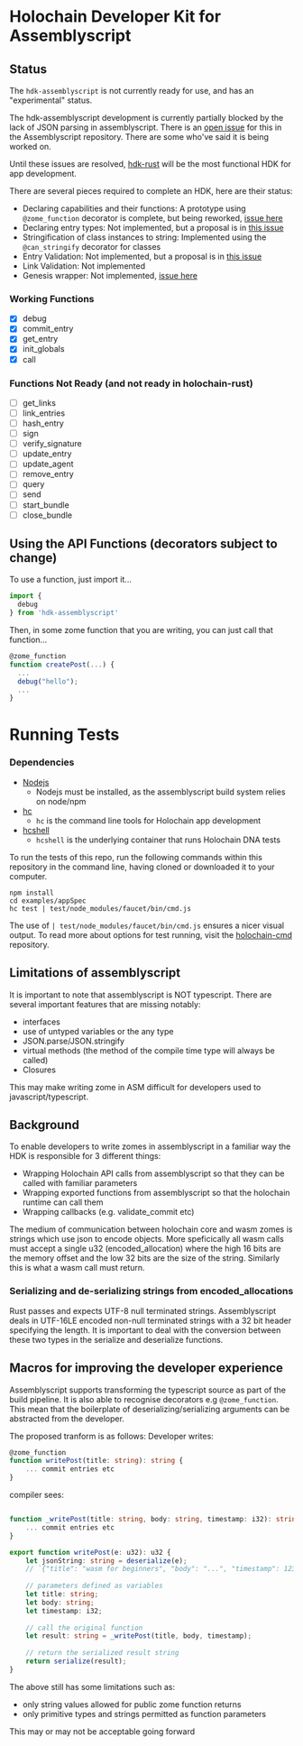 # Holochain Developer Kit for Assemblyscript

## Status

The `hdk-assemblyscript` is not currently ready for use, and has an "experimental" status.

The hdk-assemblyscript development is currently partially blocked by the lack of JSON parsing in assemblyscript. There is an [open issue](https://github.com/AssemblyScript/assemblyscript/issues/292) for this in the Assemblyscript repository. There are some who've said it is being worked on.

Until these issues are resolved, [hdk-rust](https://github.com/holochain/holochain-rust/tree/develop/hdk-rust) will be the most functional HDK for app development.

There are several pieces required to complete an HDK, here are their status:
- Declaring capabilities and their functions: A prototype using `@zome_function` decorator is complete, but being reworked, [issue here](https://github.com/holochain/hdk-assemblyscript/pull/23)
- Declaring entry types: Not implemented, but a proposal is in [this issue](https://github.com/holochain/hdk-assemblyscript/issues/14)
- Stringification of class instances to string: Implemented using the `@can_stringify` decorator for classes
- Entry Validation: Not implemented, but a proposal is in [this issue](https://github.com/holochain/hdk-assemblyscript/issues/14)
- Link Validation: Not implemented
- Genesis wrapper: Not implemented, [issue here](https://github.com/holochain/hdk-assemblyscript/issues/21)

### Working Functions
- [x] debug
- [x] commit_entry
- [x] get_entry
- [x] init_globals
- [x] call

### Functions Not Ready (and not ready in holochain-rust)
- [ ] get_links
- [ ] link_entries
- [ ] hash_entry
- [ ] sign
- [ ] verify_signature
- [ ] update_entry
- [ ] update_agent
- [ ] remove_entry
- [ ] query
- [ ] send
- [ ] start_bundle
- [ ] close_bundle

## Using the API Functions (decorators subject to change)

To use a function, just import it...
```typescript
import {
  debug
} from 'hdk-assemblyscript'
```

Then, in some zome function that you are writing, you can just call that function...
```typescript
@zome_function
function createPost(...) {
  ...
  debug("hello");
  ...
}
```

# Running Tests

### Dependencies
- [Nodejs](https://nodejs.org)
  - Nodejs must be installed, as the assemblyscript build system relies on node/npm
- [hc](https://github.com/holochain/holochain-cmd)
  - `hc` is the command line tools for Holochain app development
- [hcshell](https://github.com/holochain/holosqape#hcshell)
  - `hcshell` is the underlying container that runs Holochain DNA tests

To run the tests of this repo, run the following commands within this repository in the command line, having cloned or downloaded it to your computer.

```shell
npm install
cd examples/appSpec
hc test | test/node_modules/faucet/bin/cmd.js
```

The use of `| test/node_modules/faucet/bin/cmd.js` ensures a nicer visual output. To read more about options for test running, visit the [holochain-cmd](https://github.com/holochain/holochain-cmd#writing-and-running-tests) repository.

## Limitations of assemblyscript
It is important to note that assemblyscript is NOT typescript. There are several important features that are missing notably:
- interfaces
- use of untyped variables or the any type
- JSON.parse/JSON.stringify
- virtual methods (the method of the compile time type will always be called)
- Closures

This may make writing zome in ASM difficult for developers used to javascript/typescript.

## Background

To enable developers to write zomes in assemblyscript in a familiar way the HDK is responsible for 3 different things:

- Wrapping Holochain API calls from assemblyscript so that they can be called with familiar parameters
- Wrapping exported functions from assemblyscript so that the holochain runtime can call them
- Wrapping callbacks (e.g. validate_commit etc)

The medium of communication between holochain core and wasm zomes is strings which use json to encode objects. More speficically all wasm calls must accept a single u32 (encoded_allocation) where the high 16 bits are the memory offset and the low 32 bits are the size of the string. Similarly this is what a wasm call must return.

### Serializing and de-serializing strings from encoded_allocations
Rust passes and expects UTF-8 null terminated strings. Assemblyscript deals in UTF-16LE encoded non-null terminated strings with a 32 bit header specifying the length. It is important to deal with the conversion between these two types in the serialize and deserialize functions.

## Macros for improving the developer experience
Assemblyscript supports transforming the typescript source as part of the build pipeline. It is also able to recognise decorators e.g `@zome_function`. This mean that the boilerplate of deserializing/serializing arguments can be abstracted from the developer. 

The proposed tranform is as follows:
Developer writes:
```typescript
@zome_function
function writePost(title: string): string {
    ... commit entries etc
}
```
compiler sees:
```typescript

function _writePost(title: string, body: string, timestamp: i32): string {
    ... commit entries etc
}

export function writePost(e: u32): u32 {
    let jsonString: string = deserialize(e);
    // `{"title": "wasm for beginners", "body": "...", "timestamp": 1234}``
    
    // parameters defined as variables
    let title: string;
    let body: string;
    let timestamp: i32;
    
    // call the original function
    let result: string = _writePost(title, body, timestamp);
    
    // return the serialized result string
    return serialize(result);
}

```

The above still has some limitations such as:

- only string values allowed for public zome function returns
- only primitive types and strings permitted as function parameters

This may or may not be acceptable going forward
